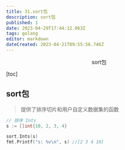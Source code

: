 ```yaml
---
title: 31.sort包
description: sort包
published: 1
date: 2023-04-29T17:44:12.063Z
tags: golang
editor: markdown
dateCreated: 2023-04-21T09:55:56.746Z
---
```


<center>sort包</center>



[toc]



## sort包

> 提供了排序切片和用户自定义数据集的函数



```go
// 排序 Ints
s := []int{10, 2, 3, 4}

sort.Ints(s)
fmt.Printf("s: %v\n", s) //[2 3 4 10]
```

